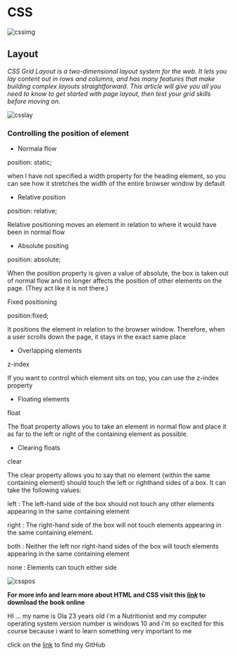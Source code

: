 
# CSS

![cssimg](https://www.freetutorialsplus.com/css-tutorial/images/css-illustration.png
) 

## **Layout**

*CSS Grid Layout is a two-dimensional layout system for the web. It lets you lay content out in rows and columns, and has many features that make building complex layouts straightforward. This article will give you all you need to know to get started with page layout, then test your grid skills before moving on.*

![csslay](https://miro.medium.com/max/2048/1*XCZZZmhQN4rHLw2dW14BZQ.png
) 

### Controlling the position of element

- Normala flow

position: static;

when I have not specified a width property for the heading element, so you can see how it stretches the width of the entire browser window by default

- Relative position

position: relative;

Relative positioning moves an element in relation to where it would have been in normal flow

- Absolute positing

position: absolute;

When the position property is given a value of absolute, the box is taken out of normal flow and no longer affects the position of other elements on the page. (They act like it is not there.)

Fixed positioning

position:fixed;

It positions the element in relation to the browser window. Therefore, when a user scrolls down the page, it stays in the exact same place

- Overlapping elements

z-index

If you want to control which element sits on top, you can use the z-index property

- Floating elements

float 

The float property allows you to take an element in normal flow and place it as far to the left or right of the containing element as possible.

- Clearing floats

clear

The clear property allows you to say that no element (within the same containing element) should touch the left or righthand sides of a box. It can take the following values:

left : The left-hand side of the box should not touch any other elements appearing in the same containing element

right : The right-hand side of the box will not touch elements appearing in the same containing element.

both : Neither the left nor right-hand sides of the box will touch elements appearing in the same containing element

none : Elements can touch either side

![csspos](https://cdn.educba.com/academy/wp-content/uploads/2019/12/CSS-Position.jpg
) 


**For more info and learn more about HTML and CSS visit this *[link](https://slack-files.com/files-pri-safe/TNGRRLUMA-F025YCDK1L1/html_css.pdf?c=1624220368-a9e0eabf32db588f)* 
to download the book online**


HI ... my name is Ola 23 years old i'm a Nutritionist and my computer operating system version number is windows 10 and i'm so excited for this course because i want to learn something very important to me 

click on the [link](https://github.com/olaaltaslaq) to find my GitHub
